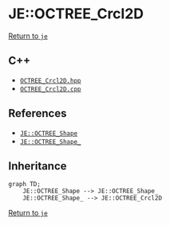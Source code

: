 # JE::OCTREE_Crcl2D

[Return to `je`](/docs/je.md)

## C++

- [`OCTREE_Crcl2D.hpp`](/src/je/OCTREE_Crcl2D.hpp)
- [`OCTREE_Crcl2D.cpp`](/src/je/OCTREE_Crcl2D.cpp)

## References

- [`JE::OCTREE_Shape`](/docs/je/OCTREE_Shape.md)
- [`JE::OCTREE_Shape_`](/docs/je/OCTREE_Shape_.md)

## Inheritance

```mermaid
graph TD;
    JE::OCTREE_Shape --> JE::OCTREE_Shape_
    JE::OCTREE_Shape_ --> JE::OCTREE_Crcl2D
```

[Return to `je`](/docs/je.md)